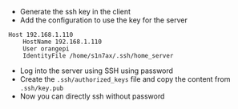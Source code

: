 - Generate the ssh key in the client
- Add the configuration to use the key for the server

```shell
Host 192.168.1.110
    HostName 192.168.1.110
    User orangepi
    IdentityFile /home/s1n7ax/.ssh/home_server
```

- Log into the server using SSH using password
- Create the `.ssh/authorized_keys` file and copy the content from `.ssh/key.pub`
- Now you can directly ssh without password